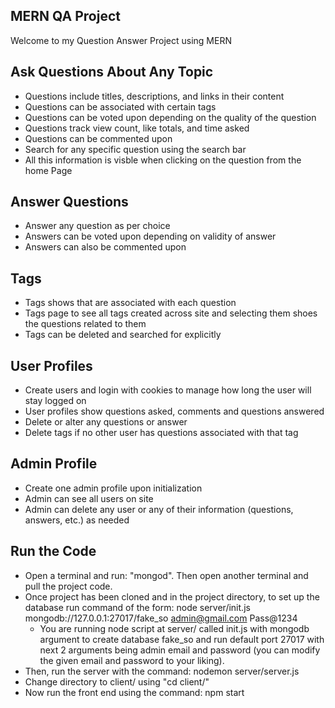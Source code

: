 ## MERN QA Project
Welcome to my Question Answer Project using MERN

## Ask Questions About Any Topic
- Questions include titles, descriptions, and links in their content
- Questions can be associated with certain tags
- Questions can be voted upon depending on the quality of the question
- Questions track view count, like totals, and time asked
- Questions can be commented upon 
- Search for any specific question using the search bar
- All this information is visble when clicking on the question from the home Page

## Answer Questions
- Answer any question as per choice
- Answers can be voted upon depending on validity of answer
- Answers can also be commented upon

## Tags
- Tags shows that are associated with each question
- Tags page to see all tags created across site and selecting them shoes the questions related to them
- Tags can be deleted and searched for explicitly

## User Profiles
- Create users and login with cookies to manage how long the user will stay logged on
- User profiles show questions asked, comments and questions answered
- Delete or alter any questions or answer
- Delete tags if no other user has questions associated with that tag

## Admin Profile
- Create one admin profile upon initialization
- Admin can see all users on site
- Admin can delete any user or any of their information (questions, answers, etc.) as needed

## Run the Code
- Open a terminal and run: "mongod". Then open another terminal and pull the project code. 
- Once project has been cloned and in the project directory, to set up the database run command of the form:
  node server/init.js mongodb://127.0.0.1:27017/fake_so admin@gmail.com Pass@1234
  - You are running node script at server/ called init.js with mongodb argument to create database fake_so and run default port 27017 with next 2 arguments being admin email and password (you can modify the given email and password to your liking).
- Then, run the server with the command:
  nodemon server/server.js
- Change directory to client/ using "cd client/"
- Now run the front end using the command:
  npm start
